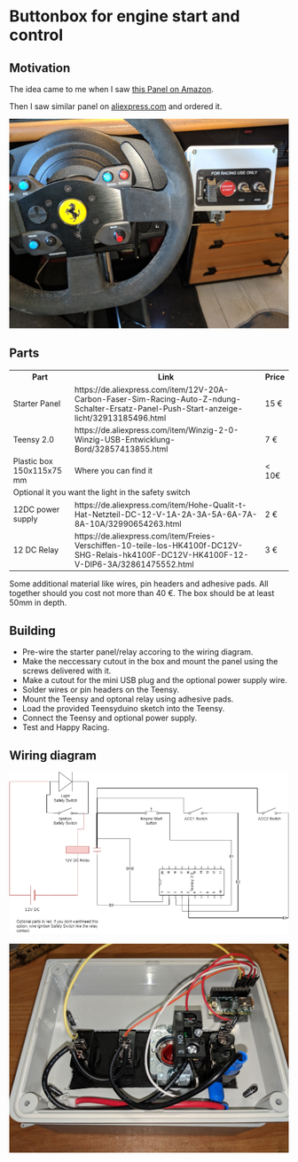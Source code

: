 # Buttonbox for engine start and control

## Motivation

The idea came to me when I saw [this Panel on Amazon](https://www.amazon.de/dp/B01BV9CWW2/?coliid=ILLJIW41VWR2C&colid=2JV752ZE9GTFC&psc=0&ref_=lv_ov_lig_dp_it).

Then I saw similar panel on [aliexpress.com](https://de.aliexpress.com/item/12V-20A-Carbon-Faser-Sim-Racing-Auto-Z-ndung-Schalter-Ersatz-Panel-Push-Start-anzeige-licht/32913185496.html) and ordered it.

![The Result](images/small/BoxInPlace.jpg)

## Parts

<table>
    <tr>
        <th>Part</th><th>Link</th><th>Price</th>
    </tr>
    <tr>
        <td>Starter Panel</td><td>https://de.aliexpress.com/item/12V-20A-Carbon-Faser-Sim-Racing-Auto-Z-ndung-Schalter-Ersatz-Panel-Push-Start-anzeige-licht/32913185496.html</td><td>15 €</td>
    </tr>
    <tr>
        <td>Teensy 2.0</td><td>https://de.aliexpress.com/item/Winzig-2-0-Winzig-USB-Entwicklung-Bord/32857413855.html</td><td>7 €</td>
    </tr>
    <tr>
        <td>Plastic box 150x115x75 mm</td><td>Where you can find it</td><td>&lt; 10€</td>
    </tr>
    <tr><td colspan="3">Optional it you want the light in the safety switch</td></tr>
    <tr>
        <td>12DC power supply</td><td>https://de.aliexpress.com/item/Hohe-Qualit-t-Hat-Netzteil-DC-12-V-1A-2A-3A-5A-6A-7A-8A-10A/32990654263.html</td><td>2 €</td>
    </tr>
    <tr>
        <td>12 DC Relay</td><td>https://de.aliexpress.com/item/Freies-Verschiffen-10-teile-los-HK4100f-DC12V-SHG-Relais-hk4100F-DC12V-HK4100F-12-V-DIP6-3A/32861475552.html</td><td>3 €</td>
    </tr>
</table>

Some additional material like wires, pin headers and adhesive pads. All together should you cost not more than 40 €.
The box should be at least 50mm in depth.

## Building

* Pre-wire the starter panel/relay accoring to the wiring diagram.
* Make the neccessary cutout in the box and mount the panel using the screws delivered with it.
* Make a cutout for the mini USB plug and the optional power supply wire.
* Solder wires or pin headers on the Teensy.
* Mount the Teensy and optonal relay using adhesive pads.
* Load the provided Teensyduino sketch into the Teensy.
* Connect the Teensy and optional power supply.
* Test and Happy Racing.

## Wiring diagram

![Starterbox wiring](images/WiringDiagram.png)

![Insight](images/small/BoxInsight.jpg "Insight WITHOUT optional relay")